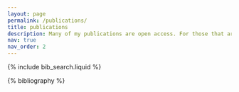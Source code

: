 ```yaml
---
layout: page
permalink: /publications/
title: publications
description: Many of my publications are open access. For those that aren't, the PDF button links to ResearchGate where you can request a copy for personal use. Alternatively, you can contact me directly via email for a copy. Please get in touch if you're interested in accessing the data, code, or stimulus materials associated with my research. 
nav: true
nav_order: 2
---
```


<!-- _pages/publications.md -->

<!-- Bibsearch Feature -->

{% include bib_search.liquid %}

<div class="publications">

{% bibliography %}

</div>
